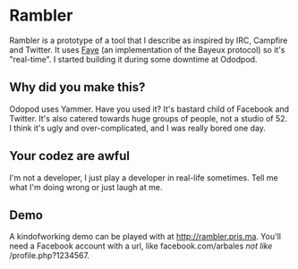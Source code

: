 # Rambler
Rambler is a prototype of a tool that I describe as inspired by IRC, Campfire and Twitter. It uses [Faye](https://github.com/jcoglan/faye) (an implementation of the Bayeux protocol) so it's "real-time". I started building it during some downtime at Ododpod.

## Why did you make this?
Odopod uses Yammer. Have you used it? It's bastard child of Facebook and Twitter. It's also catered towards
huge groups of people, not a studio of 52. I think it's ugly and over-complicated, and I was really bored one day.

## Your codez are awful
I'm not a developer, I just play a developer in real-life sometimes. Tell me what I'm doing wrong or just laugh at me.

## Demo
A kindofworking demo can be played with at http://rambler.pris.ma. You'll need a Facebook account with a url, like facebook.com/arbales _not like_ /profile.php?1234567.